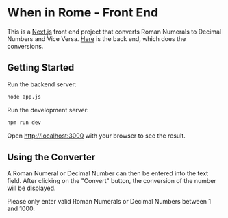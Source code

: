 # When in Rome - Front End

This is a [Next.js](https://nextjs.org/) front end project that converts Roman Numerals to Decimal Numbers and Vice Versa. [Here](https://github.com/Avillameza/RomanDec) is the back end, which does the conversions. 

## Getting Started

Run the backend server:
```bash
node app.js
```

Run the development server:

```bash
npm run dev
```

Open [http://localhost:3000](http://localhost:3000) with your browser to see the result.

## Using the Converter
A Roman Numeral or Decimal Number can then be entered into the text field. After clicking on the "Convert" button, the conversion of the number will be displayed. 

Please only enter valid Roman Numerals or Decimal Numbers between 1 and 1000.